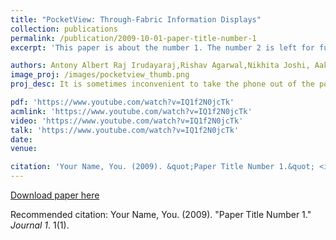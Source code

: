 ```yaml
---
title: "PocketView: Through-Fabric Information Displays"
collection: publications
permalink: /publication/2009-10-01-paper-title-number-1
excerpt: 'This paper is about the number 1. The number 2 is left for future work.'

authors: Antony Albert Raj Irudayaraj,Rishav Agarwal,Nikhita Joshi, Aakar Gupta, Omid Abari, Daniel Vogel
image_proj: /images/pocketview_thumb.png
proj_desc: It is sometimes inconvenient to take the phone out of the pocket to view information from the phone. This retrieval process can be cumbersome when holding a shopping bag and potentially dangerous while biking. So, we explore the idea of directly viewing information through the fabric of a pocket using low-resolution bright LED matrix displays.

pdf: 'https://www.youtube.com/watch?v=IQ1f2N0jcTk'
acmlink: 'https://www.youtube.com/watch?v=IQ1f2N0jcTk'
video: 'https://www.youtube.com/watch?v=IQ1f2N0jcTk'
talk: 'https://www.youtube.com/watch?v=IQ1f2N0jcTk'
date: 
venue: 

citation: 'Your Name, You. (2009). &quot;Paper Title Number 1.&quot; <i>Journal 1</i>. 1(1).'
---
```


[Download paper here](http://academicpages.github.io/files/paper1.pdf)

Recommended citation: Your Name, You. (2009). "Paper Title Number 1." <i>Journal 1</i>. 1(1).
